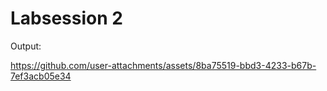 # Labsession 2

Output:

https://github.com/user-attachments/assets/8ba75519-bbd3-4233-b67b-7ef3acb05e34

